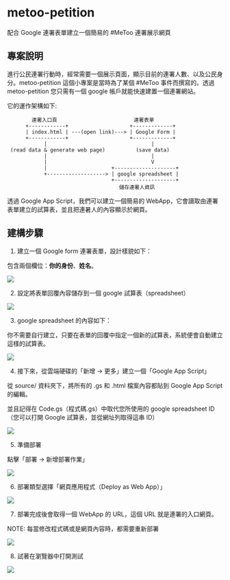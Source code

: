 # metoo-petition

配合 Google 連署表單建立一個簡易的 #MeToo 連署展示網頁


## 專案說明

進行公民連署行動時，經常需要一個展示頁面，顯示目前的連署人數、以及公民身分。metoo-petition 這個小專案是當時為了某個 #MeToo 事件而撰寫的。透過 metoo-petition 您只需有一個 google 帳戶就能快速建置一個連署網站。

它的運作架構如下:

```
        連署入口頁                         連署表單
      +------------+                    +-------------+
      | index.html | ---(open link)---> | Google Form |
      +------------+                    +-------------+
            |                                  |
 (read data & generate web page)          (save data)
            |                                  |
            |                                  V
            |                     +--------------------+
            +-------------------> | google spreadsheet |
                                  +--------------------+
　　　　　　　　　　　　　　　　　　　　　　儲存連署人資訊
```

透過 Google App Script，我們可以建立一個簡易的 WebApp，它會讀取由連署表單建立的試算表，並且把連暑人的內容顯示於網頁。


## 建構步驟

1. 建立一個 Google form 連署表單，設計樣貌如下：

包含兩個欄位：**你的身份**、**姓名**。 

![](images/google-form-design.png)

2. 設定將表單回覆內容儲存到一個 google 試算表（spreadsheet）

![](images/google-form-response.png)

3. google spreadsheet 的內容如下：

你不需要自行建立，只要在表單的回覆中指定一個新的試算表，系統便會自動建立這樣的試算表。

![](images/google-spreadsheet.png)

4. 接下來，從雲端硬碟的「新增 -> 更多」建立一個「Google App Script」

從 source/ 資料夾下，將所有的 .gs 和 .html 檔案內容都貼到 Google App Script 的編輯。

並且記得在 Code.gs（程式碼.gs）中取代您所使用的 google spreadsheet ID（您可以打開 Google 試算表，並從網址列取得這串 ID）

![](images/google-app-script.png)

5. 準備部署

點擊「部署 -> 新增部署作業」

![](images/google-apps-script-deploy.png)

6. 部署類型選擇「網頁應用程式（Deploy as Web App）」

![](images/deploy-as-web-app.png)

7. 部署完成後會取得一個 ＷebApp 的 URL，這個 URL 就是連署的入口網頁。

NOTE: 每當修改程式碼或是網頁內容時，都需要重新部署

![](images/web-app-url.png)

8. 試著在瀏覽器中打開測試

![](images/web-app-page.png)
